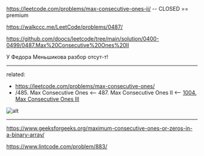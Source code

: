 https://leetcode.com/problems/max-consecutive-ones-ii/ -- CLOSED == premium

https://walkccc.me/LeetCode/problems/0487/

https://github.com/doocs/leetcode/tree/main/solution/0400-0499/0487.Max%20Consecutive%20Ones%20II

У Федора Меньшикова разбор отсут-т!

___

related:
- https://leetcode.com/problems/max-consecutive-ones/
- /485. Max Consecutive Ones <-- 487. Max Consecutive Ones II <-- [1004. Max Consecutive Ones III](https://github.com/SkosMartren/leetcode_com/tree/main/1004.%20Max%20Consecutive%20Ones%20III)

![ alt](https://github.com/SkosMartren/useful-materials/blob/main/leetcode_424_1004_487_485_1493.png)

______

https://www.geeksforgeeks.org/maximum-consecutive-ones-or-zeros-in-a-binary-array/

https://www.lintcode.com/problem/883/
